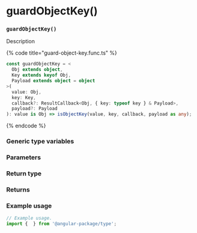 # guardObjectKey()

### `guardObjectKey()`

Description

{% code title="guard-object-key.func.ts" %}
```typescript
const guardObjectKey = <
  Obj extends object,
  Key extends keyof Obj,
  Payload extends object = object
>(
  value: Obj,
  key: Key,
  callback?: ResultCallback<Obj, { key: typeof key } & Payload>,
  payload?: Payload
): value is Obj => isObjectKey(value, key, callback, payload as any);
```
{% endcode %}

### Generic type variables

### Parameters

### Return type

### Returns

### Example usage

```typescript
// Example usage.
import {  } from '@angular-package/type';


```

